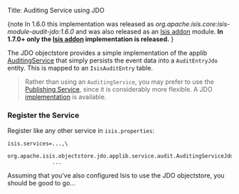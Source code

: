 Title: Auditing Service using JDO

{note
In 1.6.0 this implementation was released as *org.apache.isis.core:isis-module-audit-jdo:1.6.0* and was also released as an [Isis addon](http://github.com/isisaddons/isis-module-audit) module.  **In 1.7.0+ only the [Isis addon](http://github.com/isisaddons/isis-module-audit) implementation is released.**
}

The JDO objectstore provides a simple implementation of the applib [AuditingService](../../../../reference/services/auditing-service.html) that simply persists the event data into a `AuditEntryJdo` entity.  This is mapped to an `IsisAuditEntry` table.

> Rather than using an `AuditingService`, you may prefer to use the [Publishing Service](../../../../reference/services/publishing-service.html), since it is considerably more flexible.  A JDO [implementation](./publishing-service-jdo.html) is available.

### Register the Service

Register like any other service in `isis.properties`:

    isis.services=...,\
                  org.apache.isis.objectstore.jdo.applib.service.audit.AuditingServiceJdo,\
                  ...

Assuming that you've also configured Isis to use the JDO objectstore, you should be good to go...
